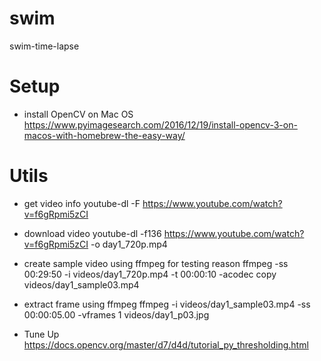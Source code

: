 # swim
swim-time-lapse

# Setup
* install OpenCV on Mac OS
https://www.pyimagesearch.com/2016/12/19/install-opencv-3-on-macos-with-homebrew-the-easy-way/

# Utils

* get video info
youtube-dl -F https://www.youtube.com/watch?v=f6gRpmi5zCI

* download video
youtube-dl -f136 https://www.youtube.com/watch?v=f6gRpmi5zCI -o day1_720p.mp4

* create sample video using ffmpeg for testing reason
ffmpeg -ss 00:29:50 -i videos/day1_720p.mp4 -t 00:00:10 -acodec copy videos/day1_sample03.mp4

* extract frame using ffmpeg
ffmpeg -i videos/day1_sample03.mp4 -ss 00:00:05.00 -vframes 1 videos/day1_p03.jpg

* Tune Up
https://docs.opencv.org/master/d7/d4d/tutorial_py_thresholding.html
